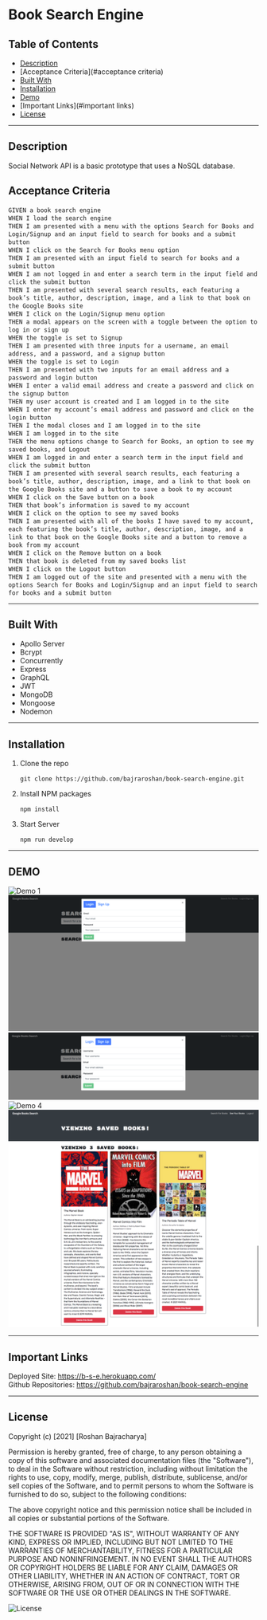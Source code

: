 # Book Search Engine

## Table of Contents
- [Description](#description)
- [Acceptance Criteria](#acceptance criteria)
- [Built With](#installation)
- [Installation](#installation)
- [Demo](#demo)
- [Important Links](#important links)
- [License](#license)


------------------------------------------------------------------------------

## Description
Social Network API is a basic prototype that uses a NoSQL database. <br />

## Acceptance Criteria

```
GIVEN a book search engine
WHEN I load the search engine
THEN I am presented with a menu with the options Search for Books and Login/Signup and an input field to search for books and a submit button
WHEN I click on the Search for Books menu option
THEN I am presented with an input field to search for books and a submit button
WHEN I am not logged in and enter a search term in the input field and click the submit button
THEN I am presented with several search results, each featuring a book’s title, author, description, image, and a link to that book on the Google Books site
WHEN I click on the Login/Signup menu option
THEN a modal appears on the screen with a toggle between the option to log in or sign up
WHEN the toggle is set to Signup
THEN I am presented with three inputs for a username, an email address, and a password, and a signup button
WHEN the toggle is set to Login
THEN I am presented with two inputs for an email address and a password and login button
WHEN I enter a valid email address and create a password and click on the signup button
THEN my user account is created and I am logged in to the site
WHEN I enter my account’s email address and password and click on the login button
THEN I the modal closes and I am logged in to the site
WHEN I am logged in to the site
THEN the menu options change to Search for Books, an option to see my saved books, and Logout
WHEN I am logged in and enter a search term in the input field and click the submit button
THEN I am presented with several search results, each featuring a book’s title, author, description, image, and a link to that book on the Google Books site and a button to save a book to my account
WHEN I click on the Save button on a book
THEN that book’s information is saved to my account
WHEN I click on the option to see my saved books
THEN I am presented with all of the books I have saved to my account, each featuring the book’s title, author, description, image, and a link to that book on the Google Books site and a button to remove a book from my account
WHEN I click on the Remove button on a book
THEN that book is deleted from my saved books list
WHEN I click on the Logout button
THEN I am logged out of the site and presented with a menu with the options Search for Books and Login/Signup and an input field to search for books and a submit button

```
------------------------------------------------------------------------------

## Built With

* Apollo Server
* Bcrypt
* Concurrently
* Express
* GraphQL
* JWT
* MongoDB
* Mongoose
* Nodemon


------------------------------------------------------------------------------

## Installation
1. Clone the repo
   ```
   git clone https://github.com/bajraroshan/book-search-engine.git
   ```
2. Install NPM packages
   ```
   npm install
   ```
3. Start Server
   ```
   npm run develop
   ```

------------------------------------------------------------------------------

## DEMO

![Demo 1](https://github.com/bajraroshan/book-search-engine/blob/main/assets/images/bsewithoutlogin.png)
![Demo 2](https://github.com/bajraroshan/book-search-engine/blob/main/assets/images/bseloginpage.png)
![Demo 3](https://github.com/bajraroshan/book-search-engine/blob/main/assets/images/bsesignuppage.png)
![Demo 4](https://github.com/bajraroshan/book-search-engine/blob/main/assets/images/bseafterloginpage.png)
![Demo 5](https://github.com/bajraroshan/book-search-engine/blob/main/assets/images/bsesavedbookpage.png)

------------------------------------------------------------------------------

## Important Links
Deployed Site: https://b-s-e.herokuapp.com/<br/>
Github Repositories: https://github.com/bajraroshan/book-search-engine

------------------------------------------------------------------------------


## License
Copyright (c) [2021] [Roshan Bajracharya]

Permission is hereby granted, free of charge, to any person obtaining a copy
of this software and associated documentation files (the "Software"), to deal
in the Software without restriction, including without limitation the rights
to use, copy, modify, merge, publish, distribute, sublicense, and/or sell
copies of the Software, and to permit persons to whom the Software is
furnished to do so, subject to the following conditions:

The above copyright notice and this permission notice shall be included in all
copies or substantial portions of the Software.

THE SOFTWARE IS PROVIDED "AS IS", WITHOUT WARRANTY OF ANY KIND, EXPRESS OR
IMPLIED, INCLUDING BUT NOT LIMITED TO THE WARRANTIES OF MERCHANTABILITY,
FITNESS FOR A PARTICULAR PURPOSE AND NONINFRINGEMENT. IN NO EVENT SHALL THE
AUTHORS OR COPYRIGHT HOLDERS BE LIABLE FOR ANY CLAIM, DAMAGES OR OTHER
LIABILITY, WHETHER IN AN ACTION OF CONTRACT, TORT OR OTHERWISE, ARISING FROM,
OUT OF OR IN CONNECTION WITH THE SOFTWARE OR THE USE OR OTHER DEALINGS IN THE
SOFTWARE.

![License](https://img.shields.io/badge/license-MIT-blue)